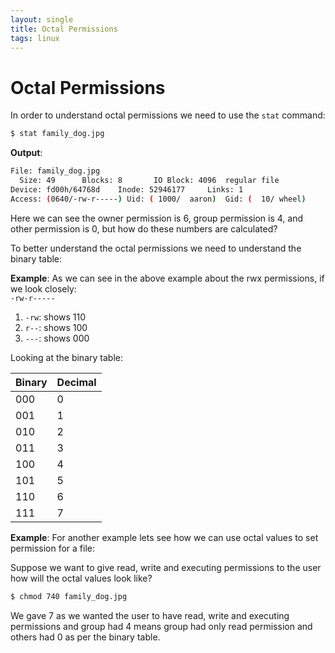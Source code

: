 ```yaml
---
layout: single
title: Octal Permissions
tags: linux
---
```


# Octal Permissions

In order to understand octal permissions we need to use the `stat` command:  
```bash
$ stat family_dog.jpg
```
__Output__:
```bash
File: family_dog.jpg
  Size: 49		Blocks: 8		IO Block: 4096	regular file
Device: fd00h/64768d	Inode: 52946177		Links: 1
Access: (0640/-rw-r-----) Uid: ( 1000/	aaron)	Gid: (	10/	wheel)  
```

Here we can see the owner permission is 6, group permission is 4, and other permission is 0, but how do these numbers are calculated?  

To better understand the octal permissions we need to understand the binary table:  

__Example__:
As we can see in the above example about the rwx permissions, if we look closely:  
`-rw-r-----`  
1. `-rw`: shows 110
2. `r--`: shows 100
3. `---`: shows 000

Looking at the binary table:

| Binary | Decimal |
--|--
|000|0|
|001|1|
|010|2|
|011|3|
|100|4|
|101|5|
|110|6|
|111|7|


__Example__:
For another example lets see how we can use octal values to set permission for a file:  

Suppose we want to give read, write and executing permissions to the user how will the octal values look like?  
```bash
$ chmod 740 family_dog.jpg
```

We gave 7 as we wanted the user to have read, write and executing permissions and group had 4 means group had only read permission and others had 0 as per the binary table.  



